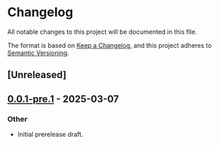 # Changelog

All notable changes to this project will be documented in this file.

The format is based on [Keep a Changelog](https://keepachangelog.com/en/1.0.0/),
and this project adheres to [Semantic Versioning](https://semver.org/spec/v2.0.0.html).

## [Unreleased]

## [0.0.1-pre.1](https://github.com/folo-rs/folo/releases/tag/region_local-v0.0.1-pre.1) - 2025-03-07

### Other

- Initial prerelease draft.
